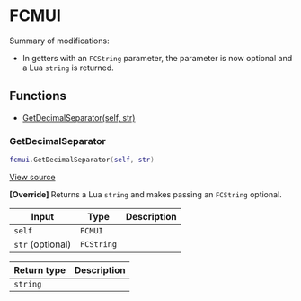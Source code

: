 # FCMUI

Summary of modifications:
- In getters with an `FCString` parameter, the parameter is now optional and a Lua `string` is returned.

## Functions

- [GetDecimalSeparator(self, str)](#getdecimalseparator)

### GetDecimalSeparator

```lua
fcmui.GetDecimalSeparator(self, str)
```

[View source](https://github.com/finale-lua/lua-scripts/tree/master/src/mixin/FCMUI.lua#L25)

**[Override]**
Returns a Lua `string` and makes passing an `FCString` optional.

| Input | Type | Description |
| ----- | ---- | ----------- |
| `self` | `FCMUI` |  |
| `str` (optional) | `FCString` |  |

| Return type | Description |
| ----------- | ----------- |
| `string` |  |
